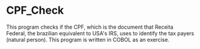 # CPF_Check
This program checks if the CPF, which is the document that Receita Federal, the brazilian equivalent to USA's IRS, uses to identify the tax payers (natural person). This program is written in COBOL as an exercise.

